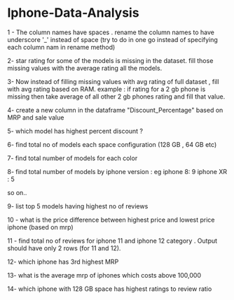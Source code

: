 # Iphone-Data-Analysis

1 - The column names have spaces . rename the column names to have underscore '_' instead of space (try to do in one go instead of specifying each column nam in rename method)

2- star rating for some of the models is missing in the dataset. fill those missing values with the average rating all the models.

3- Now instead of filling missing values with avg rating of full dataset , fill with avg rating based on RAM. example : if rating for a 2 gb phone is missing then take average of all other 2 gb phones rating and fill that value.

4- create a new column in the dataframe "Discount_Percentage" based on MRP and sale value

5- which model has highest percent discount ?

6- find total no of models each space configuration (128 GB , 64 GB etc)

7- find total number of models for each color

8- find total number of models by iphone version : eg iphone 8: 9 iphone XR : 5

so on..

9- list top 5 models having highest no of reviews

10 - what is the price difference between highest price and lowest price iphone (based on mrp)

11 - find total no of reviews for iphone 11 and iphone 12 category . Output should have only 2 rows (for 11 and 12).

12- which iphone has 3rd highest MRP

13- what is the average mrp of iphones which costs above 100,000

14- which iphone with 128 GB space has highest ratings to review ratio
